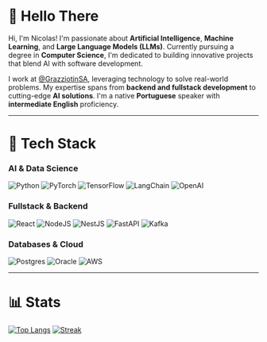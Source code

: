 # 👋 Hello There
Hi, I'm Nicolas! I'm passionate about **Artificial Intelligence**, **Machine Learning**, and **Large Language Models (LLMs)**. Currently pursuing a degree in **Computer Science**, I'm dedicated to building innovative projects that blend AI with software development. 

I work at [@GrazziotinSA](https://github.com/GrazziotinSA), leveraging technology to solve real-world problems. My expertise spans from **backend and fullstack development** to cutting-edge **AI solutions**. I'm a native **Portuguese** speaker with **intermediate English** proficiency.

---

# 🎯 Tech Stack
### **AI & Data Science**
![Python](https://img.shields.io/badge/python-3670A0?style=for-the-badge&logo=python&logoColor=ffdd54)
![PyTorch](https://img.shields.io/badge/pytorch-%23EE4C2C.svg?style=for-the-badge&logo=pytorch&logoColor=white)
![TensorFlow](https://img.shields.io/badge/tensorflow-%23FF6F00.svg?style=for-the-badge&logo=tensorflow&logoColor=white)
![LangChain](https://img.shields.io/badge/langchain-%23007ACC.svg?style=for-the-badge&logo=python&logoColor=white)
![OpenAI](https://img.shields.io/badge/openai-%2320232a.svg?style=for-the-badge&logo=openai&logoColor=white)

### **Fullstack & Backend**
![React](https://img.shields.io/badge/react-%2320232a.svg?style=for-the-badge&logo=react&logoColor=%2361DAFB)
![NodeJS](https://img.shields.io/badge/node.js-6DA55F?style=for-the-badge&logo=node.js&logoColor=white)
![NestJS](https://img.shields.io/badge/nestjs-%23E0234E.svg?style=for-the-badge&logo=nestjs&logoColor=white)
![FastAPI](https://img.shields.io/badge/fastapi-009688?style=for-the-badge&logo=fastapi&logoColor=white)
![Kafka](https://img.shields.io/badge/kafka-231F20?style=for-the-badge&logo=apache-kafka&logoColor=white)

### **Databases & Cloud**
![Postgres](https://img.shields.io/badge/postgres-%23316192.svg?style=for-the-badge&logo=postgresql&logoColor=white)
![Oracle](https://img.shields.io/badge/Oracle-F80000?style=for-the-badge&logo=oracle&logoColor=white)
![AWS](https://img.shields.io/badge/AWS-%23FF9900.svg?style=for-the-badge&logo=amazon-aws&logoColor=white)

---

# 📊 Stats
[![Top Langs](https://github-readme-stats-phi-five-55.vercel.app/api/top-langs/?username=Nicolasfmc&count_private=true&layout=compact&theme=radical&langs_count=8)](https://github.com/anuraghazra/github-readme-stats)
[![Streak](https://github-readme-streak-stats.herokuapp.com/?user=nicolasfmc&theme=radical&hide_border=false)](https://github.com/anuraghazra/github-readme-stats)

